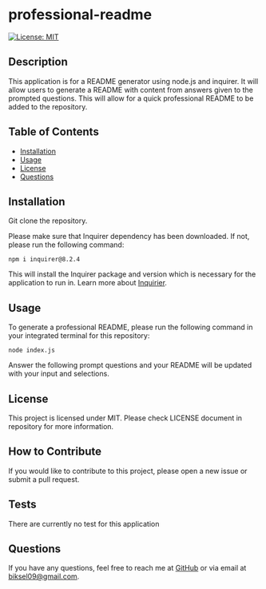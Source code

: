 # professional-readme
  [![License: MIT](https://img.shields.io/badge/License-MIT-blue.svg)](https://opensource.org/licenses/MIT)

  ## Description

This application is for a README generator using node.js and inquirer. It will allow users to generate a README with content from answers given to the prompted questions. This will allow for a quick professional README to be added to the repository.

  ## Table of Contents
  - [Installation](#installation)
  - [Usage](#usage)
  - [License](#license)
  - [Questions](#questions)

  ## Installation

Git clone the repository.

Please make sure that Inquirer dependency has been downloaded. If not, please run the following command:

`npm i inquirer@8.2.4`

This will install the Inquirer package and version which is necessary for the application to run in. Learn more about [Inquirier](https://www.npmjs.com/package/inquirer).

  ## Usage

To generate a professional README, please run the following command in your integrated terminal for this repository:

`node index.js`

Answer the following prompt questions and your README will be updated with your input and selections.

  ## License

This project is licensed under MIT. Please check LICENSE document in repository for more information.

  ## How to Contribute

If you would like to contribute to this project, please open a new issue or submit a pull request.

  ## Tests

There are currently no test for this application

  ## Questions

  If you have any questions, feel free to reach me at [GitHub](https://github.com/zbichsel) or via email at [biksel09@gmail.com](biksel09@gmail.com).